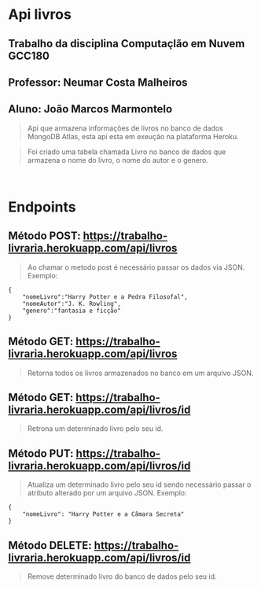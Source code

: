 # Api livros
## Trabalho da disciplina Computaçlão em Nuvem GCC180
## Professor: Neumar Costa Malheiros
## Aluno: João Marcos Marmontelo

> Api que armazena informações de livros no banco de dados MongoDB Atlas, esta api esta em exeução na plataforma Heroku.

> Foi criado uma tabela chamada Livro no banco de dados que armazena o nome do livro, o nome do autor e o genero.

<br>

# Endpoints

## Método POST: https://trabalho-livraria.herokuapp.com/api/livros
> Ao chamar o metodo post é necessário passar os dados via JSON.
> Exemplo:
```
{
    "nomeLivro":"Harry Potter e a Pedra Filosofal",
    "nomeAutor":"J. K. Rowling",
    "genero":"fantasia e ficção"
}
```

## Método GET: https://trabalho-livraria.herokuapp.com/api/livros
> Retorna todos os livros armazenados no banco em um arquivo JSON.

## Método GET: https://trabalho-livraria.herokuapp.com/api/livros/id
> Retrona um determinado livro pelo seu id.

## Método PUT: https://trabalho-livraria.herokuapp.com/api/livros/id
> Atualiza um determinado livro pelo seu id sendo necessário passar o atributo alterado por um arquivo JSON.
> Exemplo:
```
{
    "nomeLivro": "Harry Potter e a Câmara Secreta"
}
```

## Método DELETE: https://trabalho-livraria.herokuapp.com/api/livros/id
> Remove determinado livro do banco de dados pelo seu id.
